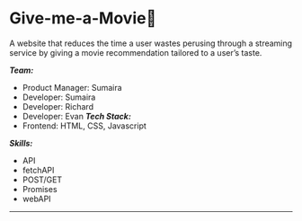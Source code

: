 # Give-me-a-Movie🎥
A website that reduces the time a user wastes perusing through a streaming service by giving a movie recommendation tailored to a user’s taste.


***Team:***
* Product Manager: Sumaira 
* Developer: Sumaira
* Developer: Richard 
* Developer: Evan
***Tech Stack:***
* Frontend: HTML, CSS, Javascript

***Skills:***
* API
* fetchAPI
* POST/GET
* Promises
* webAPI
___
